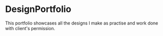 # DesignPortfolio

This portfolio showcases all the designs I make as practise and work done with client's permission.
